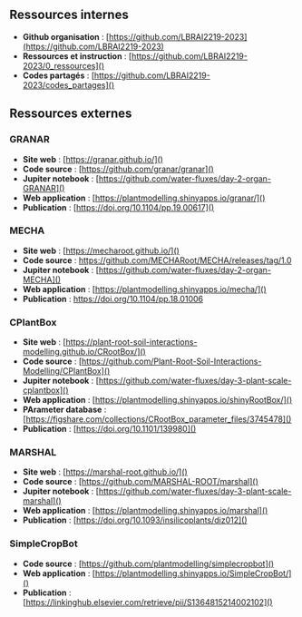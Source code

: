 

## Ressources internes

- **Github organisation** : [https://github.com/LBRAI2219-2023](https://github.com/LBRAI2219-2023)
- **Ressources et instruction** : [https://github.com/LBRAI2219-2023/0_ressources]()
- **Codes partagés** : [https://github.com/LBRAI2219-2023/codes_partages]()

## Ressources externes

### GRANAR

- **Site web** : [https://granar.github.io/]()
- **Code source** : [https://github.com/granar/granar]()
- **Jupiter notebook** : [https://github.com/water-fluxes/day-2-organ-GRANAR]()
- **Web application** : [https://plantmodelling.shinyapps.io/granar/]()
- **Publication** : [https://doi.org/10.1104/pp.19.00617]()

### MECHA

- **Site web** : [https://mecharoot.github.io/]()
- **Code source** : [https://github.com/MECHARoot/MECHA/releases/tag/1.0 ]()
- **Jupiter notebook** : [https://github.com/water-fluxes/day-2-organ-MECHA]()
- **Web application** : [https://plantmodelling.shinyapps.io/mecha/]()
- **Publication** : [https://doi.org/10.1104/pp.18.01006 ]()

### CPlantBox

- **Site web** : [https://plant-root-soil-interactions-modelling.github.io/CRootBox/]()
- **Code source** : [https://github.com/Plant-Root-Soil-Interactions-Modelling/CPlantBox]()
- **Jupiter notebook** : [https://github.com/water-fluxes/day-3-plant-scale-cplantbox]()
- **Web application** : [https://plantmodelling.shinyapps.io/shinyRootBox/]()
- **PArameter database** : [https://figshare.com/collections/CRootBox_parameter_files/3745478]()
- **Publication** : [https://doi.org/10.1101/139980]()

### MARSHAL

- **Site web** : [https://marshal-root.github.io/]()
- **Code source** : [https://github.com/MARSHAL-ROOT/marshal]()
- **Jupiter notebook** : [https://github.com/water-fluxes/day-3-plant-scale-marshal]()
- **Web application** : [https://plantmodelling.shinyapps.io/marshal]()
- **Publication** : [https://doi.org/10.1093/insilicoplants/diz012]()

### SimpleCropBot

- **Code source** : [https://github.com/plantmodelling/simplecropbot]()
- **Web application** : [https://plantmodelling.shinyapps.io/SimpleCropBot/]()
- **Publication** : [https://linkinghub.elsevier.com/retrieve/pii/S1364815214002102]()




